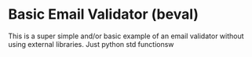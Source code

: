 # Basic Email Validator (beval)

This is a super simple and/or basic example of an email validator without using external libraries. Just python std functionsw
